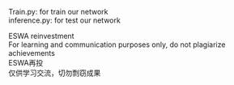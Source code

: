 Train.py: for train our network  
inference.py: for test our network  

ESWA reinvestment  
For learning and communication purposes only, do not plagiarize achievements  
ESWA再投  
仅供学习交流，切勿剽窃成果  
